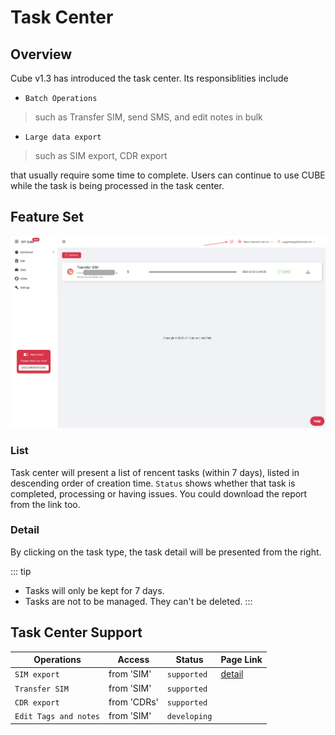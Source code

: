 # Task Center

## Overview
Cube v1.3 has introduced the task center. Its responsiblities include
* `Batch Operations`
> such as Transfer SIM, send SMS, and edit notes in bulk
* `Large data export`
> such as SIM export, CDR export

that usually require some time to complete. Users can continue to use CUBE while the task is being processed in the task center.


## Feature Set
![task](/taskcenter.png)
 

### List
Task center will present a list of rencent tasks (within 7 days), listed in descending order of creation time. `Status` shows whether that task is completed, processing or having issues. You could download the report from the link too.

### Detail 
By clicking on the task type, the task detail will be presented from the right. 


::: tip
- Tasks will only be kept for 7 days.
- Tasks are not to be managed. They can't be deleted.
:::

## Task Center Support
| Operations        |  Access           | Status  | Page Link |
| ------------- |-------------| -----|---|
| `SIM export`     | from 'SIM' | `supported` | [detail](/sim/transfer)
|`Transfer SIM`| from 'SIM' | `supported`|
|`CDR export`| from 'CDRs' | `supported` |
|`Edit Tags and notes`| from 'SIM' | `developing` | 

